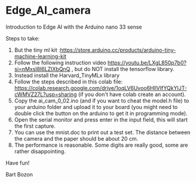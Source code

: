 # Edge_AI_camera
Introduction to Edge AI with the Arduino nano 33 sense


Steps to take:
1) But the tiny ml kit  :https://store.arduino.cc/products/arduino-tiny-machine-learning-kit
2) Follow the following instruction video https://youtu.be/LXgL850p7b0?si=nMxsl8I6LZIXbQnQ , but do NOT install the tensorflow library.
3) Instead install the Harvard_TinyMLx library
4) Follow the steps described in this colab file: https://colab.research.google.com/drive/1oqLV6Uvoo6HllVIfYQkYlJT-cWMVZ27L?usp=sharing  (if you don't have colab create an account).
5) Copy the ai_cam_0_02.ino (and if you want to cheat the model.h file) to your arduino folder and upload it to your board (you might need to double click the button on the arduino to get it in programming mode).
6) Open the serial monitor and press enter in the input field, this will start the first capture.
7) You can use the mnist.doc to print out a test set. The distance between the camera and the paper should be about 20 cm.
8) The performance is reasonable. Some digits are really good, some are rather disappointing.

Have fun!

Bart Bozon
